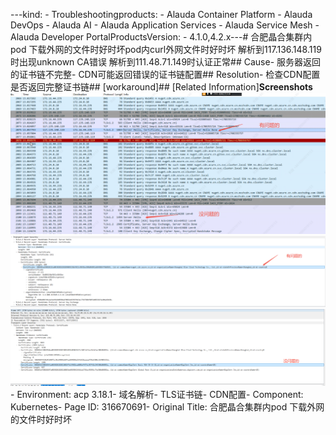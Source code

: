 ---kind:   - Troubleshootingproducts:    - Alauda Container Platform   - Alauda DevOps   - Alauda AI   - Alauda Application Services   - Alauda Service Mesh   - Alauda Developer PortalProductsVersion:   - 4.1.0,4.2.x---<!-- A type of document that involves encountering a fault, diag...it, performing root cause analysis, and providing solutions. --># 合肥晶合集群内pod 下载外网的文件时好时坏pod内curl外网文件时好时坏 解析到117.136.148.119时出现unknown CA错误 解析到111.48.71.149时认证正常## Cause- 服务器返回的证书链不完整- CDN可能返回错误的证书链配置## Resolution- 检查CDN配置是否返回完整证书链## [workaround]## [Related Information]**Screenshots**![](assets/he-fei-jing-he-ji-qun-nei-pod-xia-zai-wai-wang-de-wen-jian-shi-hao-shi-pi/image-2025-7-15_18-25-13.png)![](assets/he-fei-jing-he-ji-qun-nei-pod-xia-zai-wai-wang-de-wen-jian-shi-hao-shi-pi/image-2025-7-15_18-26-48.png)![](assets/he-fei-jing-he-ji-qun-nei-pod-xia-zai-wai-wang-de-wen-jian-shi-hao-shi-pi/image-2025-7-15_18-28-47.png)- Environment: acp 3.18.1- 域名解析- TLS证书链- CDN配置- Component: Kubernetes- Page ID: 316670691- Original Title: 合肥晶合集群内pod 下载外网的文件时好时坏